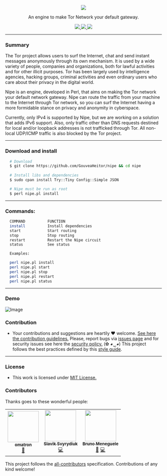 <p align="center">
  <img src="https://heitorgouvea.me/images/projects/nipe/logo.png">
  <p align="center">An engine to make Tor Network your default gateway.</p>

  <p align="center">
    <a href="/LICENSE.md">
      <img src="https://img.shields.io/badge/license-MIT-blue.svg">
    </a>
    <a href="https://github.com/GouveaHeitor/nipe/releases">
      <img src="https://img.shields.io/badge/version-0.9.4-blue.svg">
    </a>
    <a href="https://github.com/GouveaHeitor/nipe/graphs/contributors">
      <img src="https://img.shields.io/badge/all_contributors-1-orange.svg?style=flat-square">
    </a>
  </p>
</p>



---

### Summary

The Tor project allows users to surf the Internet, chat and send instant messages anonymously through its own mechanism. 
It is used by a wide variety of people, companies and organizations, both for lawful activities and for other illicit purposes. Tor has been largely used by intelligence agencies, hacking groups, criminal activities and even ordinary users who care about their privacy in the digital world.
  
Nipe is an engine, developed in Perl, that aims on making the Tor network your default network gateway. Nipe can route the traffic from your machine to the Internet through Tor network, so you can surf the Internet having a more formidable stance on privacy and anonymity in cyberspace.
  
Currently, only IPv4 is supported by Nipe, but we are working on a solution that adds IPv6 support. Also, 
only traffic other than DNS requests destined for local and/or loopback addresses is not trafficked through Tor. 
All non-local UDP/ICMP traffic is also blocked by the Tor project.

---

### Download and install

```bash
  # Download
  $ git clone https://github.com/GouveaHeitor/nipe && cd nipe
    
  # Install libs and dependencies
  $ sudo cpan install Try::Tiny Config::Simple JSON

  # Nipe must be run as root
  $ perl nipe.pl install
```
---

### Commands:
```bash
  COMMAND          FUNCTION
  install          Install dependencies
  start            Start routing
  stop             Stop routing
  restart          Restart the Nipe circuit
  status           See status

  Examples:

  perl nipe.pl install
  perl nipe.pl start
  perl nipe.pl stop
  perl nipe.pl restart
  perl nipe.pl status
```
---

### Demo

![Image](https://heitorgouvea.me/images/projects/nipe/demo.gif)

### Contribution

- Your contributions and suggestions are heartily ♥ welcome. [See here the contribution guidelines.](/.github/CONTRIBUTING.md) Please, report bugs via [issues page](https://github.com/GouveaHeitor/nipe/issues) and for security issues see here the [security policy.](/SECURITY.md) (✿ ◕‿◕) This project follows the best practices defined by this [style guide](https://heitorgouvea.me/projects/perl-style-guide).

---

### License

- This work is licensed under [MIT License.](/LICENSE.md)

### Contributors

Thanks goes to these wonderful people:

<!-- ALL-CONTRIBUTORS-LIST:START - Do not remove or modify this section -->
<!-- prettier-ignore-start -->
<!-- markdownlint-disable -->
<table>
  <tr>
    <td align="center"><a href="https://github.com/omatron"><img src="https://avatars0.githubusercontent.com/u/24454511?v=4" width="100px;" alt=""/><br /><sub><b>omatron</b></sub></a><br /><a href="https://github.com/GouveaHeitor/nipe/commits?author=omatron" title="Documentation">📖</a></td>
    <td align="center"><a href="https://security.care/"><img src="https://avatars3.githubusercontent.com/u/233977?v=4" width="100px;" alt=""/><br /><sub><b>Slavik Svyrydiuk</b></sub></a><br /><a href="https://github.com/GouveaHeitor/nipe/commits?author=sv0" title="Code">💻</a></td>
    <td align="center"><a href="http://bmeneg.com"><img src="https://avatars2.githubusercontent.com/u/453611?v=4" width="100px;" alt=""/><br /><sub><b>Bruno Meneguele</b></sub></a><br /><a href="https://github.com/GouveaHeitor/nipe/commits?author=bmeneguele" title="Documentation">📖</a> <a href="https://github.com/GouveaHeitor/nipe/commits?author=bmeneguele" title="Code">💻</a></td>
  </tr>
</table>

<!-- markdownlint-enable -->
<!-- prettier-ignore-end -->
<!-- ALL-CONTRIBUTORS-LIST:END -->

This project follows the [all-contributors](https://github.com/all-contributors/all-contributors) specification. Contributions of any kind welcome!
